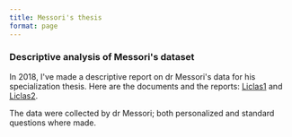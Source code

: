 ```yaml
---
title: Messori's thesis
format: page
---
```


### Descriptive analysis of Messori's dataset

In 2018, I've made a descriptive report on dr Messori's data for his specialization thesis.
Here are the documents and the reports: [Liclas1](https://alberto1artoni.github.io/assets/pdf/Liclas1.pdf) and [Liclas2](https://alberto1artoni.github.io/assets/pdf/Liclas2.pdf).

The data were collected by dr Messori; both personalized and standard questions where made.

